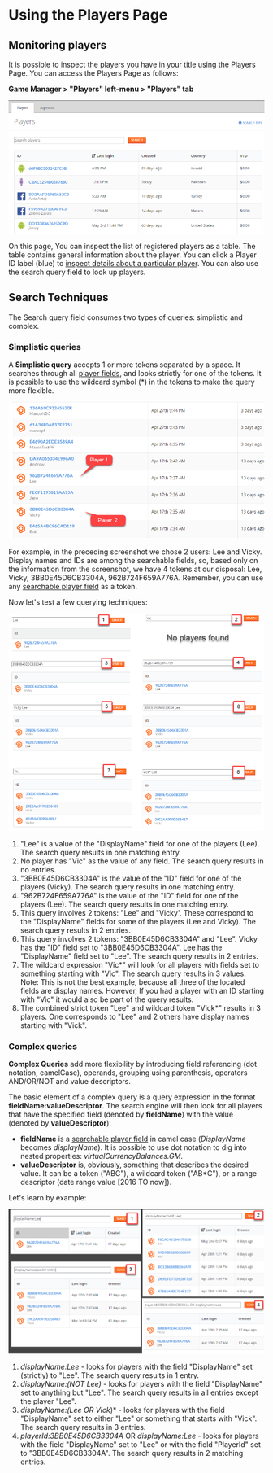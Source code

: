 # Using the Players Page

## Monitoring players

It is possible to inspect the players you have in your title using the Players Page. You can access the Players Page as follows:

**Game Manager > "Players" left-menu > "Players" tab**

![Game Manager - Players Page](media/tutorials/game-manager-players-page.png)  

On this page, You can inspect the list of registered players as a table. The table contains general information about the player. You can click a Player ID label (blue) to [inspect details about a particular player](player-details.md). You can also use the search query field to look up players.

## Search Techniques

The Search query field consumes two types of queries: simplistic and complex.

### Simplistic queries

A **Simplistic query** accepts 1 or more tokens separated by a space. It searches through all [player fields](https://api.playfab.com/playstream/profile/PlayerProfile),  and looks strictly for one of the tokens. It is possible to use the wildcard symbol (*) in the tokens to make the query more flexible.

![Game Manager - Players Page - display names and IDs](media/tutorials/game-manager-players-page-display-names-and-ids.png)  

For example, in the preceding screenshot we chose 2 users: Lee and Vicky. Display names and IDs are among the searchable fields, so, based only on the information from the screenshot, we have 4 tokens at our disposal: Lee, Vicky, 3BB0E45D6CB3304A, 962B724F659A776A. Remember, you can use any [searchable player field](https://api.playfab.com/playstream/profile/PlayerProfile) as a token. 

Now let's test a few querying techniques:

![Game Manager - Players Page - simplistic queries](media/tutorials/game-manager-players-page-simplistic-queries.png)  

1. "Lee" is a value of the "DisplayName" field for one of the players (Lee). The search query results in one matching entry.
2. No player has "Vic" as the value of any field.  The search query results in no entries.
3. "3BB0E45D6CB3304A" is the value of the "ID" field for one of the players (Vicky). The search query results in one matching entry.
4. "962B724F659A776A" is the value of the "ID" field for one of the players (Lee). The search query results in one matching entry.
5. This query involves 2 tokens: "Lee" and "Vicky'. These correspond to the "DisplayName" fields for some of the players (Lee and Vicky). The search query results in 2 entries.
6. This query involves 2 tokens: "3BB0E45D6CB3304A" and "Lee". Vicky has the "ID" field set to "3BB0E45D6CB3304A". Lee has the "DisplayName" field set to "Lee". The search query results in 2 entries.
7. The wildcard expression "Vic*" will look for all players with fields set to something starting with "Vic". The search query results in 3 values. 
   Note: This is not the best example, because all three of the located fields are display names. However, If you had a player with an ID starting with "Vic" it would also be part of the query results.
8. The combined strict token "Lee" and wildcard token "Vick*" results in 3 players. One corresponds to "Lee" and 2 others have display names starting with "Vick".

### Complex queries

**Complex Queries** add more flexibility by introducing field referencing (dot notation, camelCase), operands, grouping using parenthesis, operators AND/OR/NOT and value descriptors.

The basic element of a complex query is a query expression in the format **fieldName:valueDescriptor**. The search engine will then look for all players that have the  specified field (denoted by **fieldName**) with the value (denoted by **valueDescriptor**):

- **fieldName** is a [searchable player field](https://api.playfab.com/playstream/profile/PlayerProfile) in camel case (*DisplayName* becomes *displayName*). It is possible to use dot notation to dig into nested properties: *virtualCurrencyBalances.GM*.
- **valueDescriptor** is, obviously, something that describes the desired value. It can be a token ("ABC"), a wildcard token ("AB*C"), or a range descriptor (date range value [2016 TO now]).

Let's learn by example:

![Game Manager - Players Page - complex queries](media/tutorials/game-manager-players-page-complex-queries.png)  

1. *displayName:Lee* - looks for players with the field "DisplayName" set (strictly) to "Lee". The search query results in 1 entry.
2. *displayName:(NOT Lee)* - looks for players with the field "DisplayName" set to anything but "Lee". The search query results in all entries except the player "Lee".
3. *displayName:(Lee OR Vick*)* - looks for players with the field "DisplayName" set to either "Lee" or something that starts with "Vick". The search query results in 3 entries.
4. *playerId:3BB0E45D6CB3304A* OR *displayName:Lee* - looks for players with the field "DisplayName" set to "Lee" or with the field "PlayerId" set to "3BB0E45D6CB3304A". The search query results in 2 matching entries.